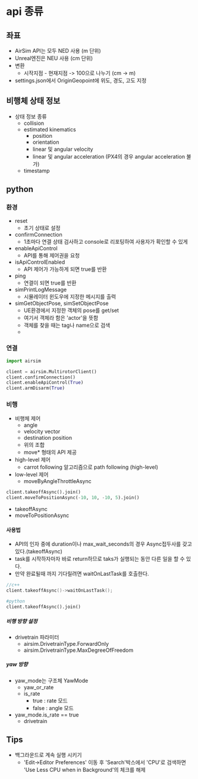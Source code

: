 # api 종류
## 좌표
 * AirSim API는 모두 NED 사용 (m 단위)
 * Unreal엔진은 NEU 사용 (cm 단위)
 * 변환
   * 시작지점 - 현재지점 -> 100으로 나누기 (cm -> m)
 * settings.json에서 OriginGeopoint에 위도, 경도, 고도 지정
## 비행체 상태 정보
 * 상태 정보 종류
   * collision
   * estimated kinematics
     * position
     * orientation
     * linear 및 angular velocity
     * linear 및 angular acceleration (PX4의 경우 angular acceleration 불가)
   * timestamp

## python
### 환경
 * reset
   * 초기 상태로 설정
 * confirmConnection
   * 1초마다 연결 상태 검사하고 console로 리포팅하여 사용자가 확인할 수 있게
 * enableApiControl
   * API를 통해 제어권을 요청
 * isApiControlEnabled
   * API 제어가 가능하게 되면 true를 반환
 * ping
   * 연결이 되면 true를 반환
 * simPrintLogMessage
   * 시뮬레이터 윈도우에 지정한 메시지를 출력
 * simGetObjectPose, simSetObjectPose
   * UE환경에서 지정한 객체의 pose를 get/set
   * 여기서 객체라 함은 'actor'을 뜻함
   * 객체를 찾을 때는 tag나 name으로 검색
   * 
### 연결
```python
import airsim 

client = airsim.MultirotorClient()
client.confirmConnection()
client.enableApiControl(True)
client.armDisarm(True)
```
### 비행
 * 비행체 제어 
   * angle
   * velocity vector
   * destination position
   * 위의 조합 
   * move* 형태의 API 제공
 * high-level 제어
   * carrot following 알고리즘으로 path following (high-level)
 * low-level 제어
   * moveByAngleThrottleAsync
```python
client.takeoffAsync().join()
client.moveToPositionAsync(-10, 10, -10, 5).join()
```
 * takeoffAsync
 * moveToPositionAsync
#### 사용법
 * API의 인자 중에 duration이나 max_wait_seconds의 경우 Async접두사를 갖고 있다.(takeoffAsync)
 * task를 시작하자마자 바로 return하므로 taks가 실행되는 동안 다른 일을 할 수 있다.
 * 만약 완료될때 까지 기다릴려면 waitOnLastTask를 호출한다.
```c++
//c++
client.takeoffAsync()->waitOnLastTask();
```

```python
#python
client.takeoffAsync().join()
```

##### 비행 방향 설정
 * drivetrain 파라미터
   * airsim.DrivetrainType.ForwardOnly
   * airsim.DrivetrainType.MaxDegreeOfFreedom

##### yaw 방향
 * yaw_mode는 구조체 YawMode
   * yaw_or_rate
   * is_rate
     * true : rate 모드
     * false : angle 모드
 * yaw_mode.is_rate == true
   * drivetrain


## Tips
 * 백그라운드로 계속 실행 시키기 
   * 'Edit->Editor Preferences' 이동 후 'Search'박스에서 'CPU'로 검색하면 'Use Less CPU when in Background'의 체크를 해제
